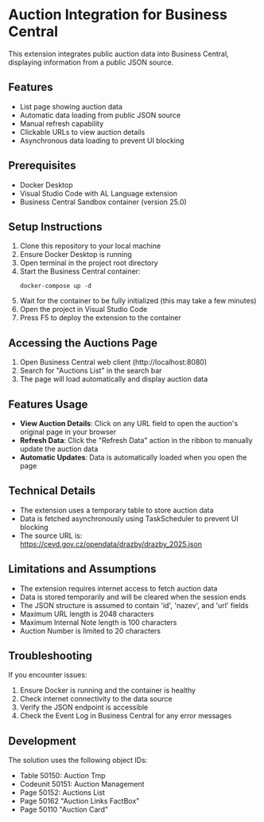 # Auction Integration for Business Central

This extension integrates public auction data into Business Central, displaying information from a public JSON source.

## Features

- List page showing auction data
- Automatic data loading from public JSON source
- Manual refresh capability
- Clickable URLs to view auction details
- Asynchronous data loading to prevent UI blocking

## Prerequisites

- Docker Desktop
- Visual Studio Code with AL Language extension
- Business Central Sandbox container (version 25.0)

## Setup Instructions

1. Clone this repository to your local machine
2. Ensure Docker Desktop is running
3. Open terminal in the project root directory
4. Start the Business Central container:
   ```
   docker-compose up -d
   ```
5. Wait for the container to be fully initialized (this may take a few minutes)
6. Open the project in Visual Studio Code
7. Press F5 to deploy the extension to the container

## Accessing the Auctions Page

1. Open Business Central web client (http://localhost:8080)
2. Search for "Auctions List" in the search bar
3. The page will load automatically and display auction data

## Features Usage

- **View Auction Details**: Click on any URL field to open the auction's original page in your browser
- **Refresh Data**: Click the "Refresh Data" action in the ribbon to manually update the auction data
- **Automatic Updates**: Data is automatically loaded when you open the page

## Technical Details

- The extension uses a temporary table to store auction data
- Data is fetched asynchronously using TaskScheduler to prevent UI blocking
- The source URL is: https://cevd.gov.cz/opendata/drazby/drazby_2025.json

## Limitations and Assumptions

- The extension requires internet access to fetch auction data
- Data is stored temporarily and will be cleared when the session ends
- The JSON structure is assumed to contain 'id', 'nazev', and 'url' fields
- Maximum URL length is 2048 characters
- Maximum Internal Note length is 100 characters
- Auction Number is limited to 20 characters

## Troubleshooting

If you encounter issues:

1. Ensure Docker is running and the container is healthy
2. Check internet connectivity to the data source
3. Verify the JSON endpoint is accessible
4. Check the Event Log in Business Central for any error messages

## Development

The solution uses the following object IDs:
- Table 50150: Auction Tmp
- Codeunit 50151: Auction Management
- Page 50152: Auctions List 
- Page 50162 "Auction Links FactBox"
- Page 50110 "Auction Card"